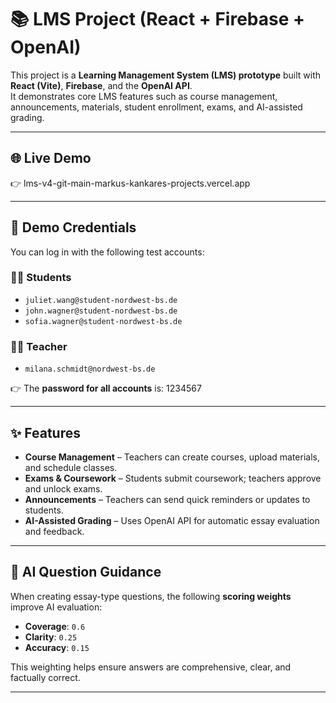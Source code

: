 # 📚 LMS Project (React + Firebase + OpenAI)

This project is a **Learning Management System (LMS) prototype** built with **React (Vite)**, **Firebase**, and the **OpenAI API**.  
It demonstrates core LMS features such as course management, announcements, materials, student enrollment, exams, and AI-assisted grading.

---

## 🌐 Live Demo

👉 lms-v4-git-main-markus-kankares-projects.vercel.app

---

## 🔑 Demo Credentials

You can log in with the following test accounts:

### 👩‍🎓 Students
- `juliet.wang@student-nordwest-bs.de`  
- `john.wagner@student-nordwest-bs.de`  
- `sofia.wagner@student-nordwest-bs.de`  

### 👩‍🏫 Teacher
- `milana.schmidt@nordwest-bs.de`

👉 The **password for all accounts** is: 1234567


---

## ✨ Features

- **Course Management** – Teachers can create courses, upload materials, and schedule classes.  
- **Exams & Coursework** – Students submit coursework; teachers approve and unlock exams.  
- **Announcements** – Teachers can send quick reminders or updates to students.  
- **AI-Assisted Grading** – Uses OpenAI API for automatic essay evaluation and feedback.  

---

## 🤖 AI Question Guidance

When creating essay-type questions, the following **scoring weights** improve AI evaluation:

- **Coverage**: `0.6`  
- **Clarity**: `0.25`  
- **Accuracy**: `0.15`  

This weighting helps ensure answers are comprehensive, clear, and factually correct.

---


